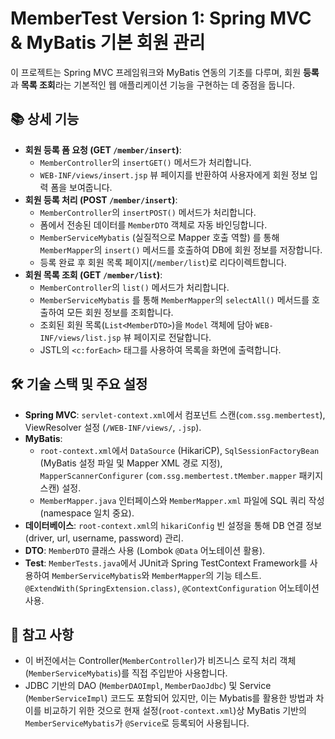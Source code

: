# MemberTest Version 1: Spring MVC & MyBatis 기본 회원 관리

이 프로젝트는 Spring MVC 프레임워크와 MyBatis 연동의 기초를 다루며, 회원 **등록**과 **목록 조회**라는 기본적인 웹 애플리케이션 기능을 구현하는 데 중점을 둡니다. 

## 📚 상세 기능

* **회원 등록 폼 요청 (GET `/member/insert`)**:
    * `MemberController`의 `insertGET()` 메서드가 처리합니다.
    * `WEB-INF/views/insert.jsp` 뷰 페이지를 반환하여 사용자에게 회원 정보 입력 폼을 보여줍니다.
* **회원 등록 처리 (POST `/member/insert`)**:
    * `MemberController`의 `insertPOST()` 메서드가 처리합니다.
    * 폼에서 전송된 데이터를 `MemberDTO` 객체로 자동 바인딩합니다.
    * `MemberServiceMybatis` (실질적으로 Mapper 호출 역할) 를 통해 `MemberMapper`의 `insert()` 메서드를 호출하여 DB에 회원 정보를 저장합니다.
    * 등록 완료 후 회원 목록 페이지(`/member/list`)로 리다이렉트합니다.
* **회원 목록 조회 (GET `/member/list`)**:
    * `MemberController`의 `list()` 메서드가 처리합니다.
    * `MemberServiceMybatis` 를 통해 `MemberMapper`의 `selectAll()` 메서드를 호출하여 모든 회원 정보를 조회합니다.
    * 조회된 회원 목록(`List<MemberDTO>`)을 `Model` 객체에 담아 `WEB-INF/views/list.jsp` 뷰 페이지로 전달합니다.
    * JSTL의 `<c:forEach>` 태그를 사용하여 목록을 화면에 출력합니다.

## 🛠️ 기술 스택 및 주요 설정

* **Spring MVC**: `servlet-context.xml`에서 컴포넌트 스캔(`com.ssg.membertest`), ViewResolver 설정 (`/WEB-INF/views/`, `.jsp`).
* **MyBatis**:
    * `root-context.xml`에서 `DataSource` (HikariCP), `SqlSessionFactoryBean` (MyBatis 설정 파일 및 Mapper XML 경로 지정), `MapperScannerConfigurer` (`com.ssg.membertest.tMember.mapper` 패키지 스캔) 설정.
    * `MemberMapper.java` 인터페이스와 `MemberMapper.xml` 파일에 SQL 쿼리 작성 (namespace 일치 중요).
* **데이터베이스**: `root-context.xml`의 `hikariConfig` 빈 설정을 통해 DB 연결 정보(driver, url, username, password) 관리.
* **DTO**: `MemberDTO` 클래스 사용 (Lombok `@Data` 어노테이션 활용).
* **Test**: `MemberTests.java`에서 JUnit과 Spring TestContext Framework를 사용하여 `MemberServiceMybatis`와 `MemberMapper`의 기능 테스트. `@ExtendWith(SpringExtension.class)`, `@ContextConfiguration` 어노테이션 사용.

## 📝 참고 사항

* 이 버전에서는 Controller(`MemberController`)가 비즈니스 로직 처리 객체(`MemberServiceMybatis`)를 직접 주입받아 사용합니다.
* JDBC 기반의 DAO (`MemberDAOImpl`, `MemberDaoJdbc`) 및 Service (`MemberServiceImpl`) 코드도 포함되어 있지만, 이는 Mybatis를 활용한 방법과 차이를 비교하기 위한 것으로 현재 설정(`root-context.xml`)상 MyBatis 기반의 `MemberServiceMybatis`가 `@Service`로 등록되어 사용됩니다.
